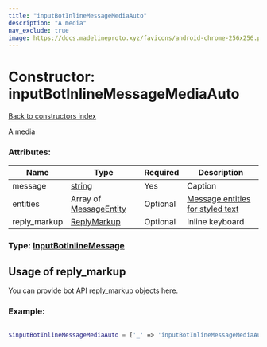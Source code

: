 ```yaml
---
title: "inputBotInlineMessageMediaAuto"
description: "A media"
nav_exclude: true
image: https://docs.madelineproto.xyz/favicons/android-chrome-256x256.png
---
```

# Constructor: inputBotInlineMessageMediaAuto  
[Back to constructors index](/API_docs/constructors/index.html)



A media

### Attributes:

| Name     |    Type       | Required | Description |
|----------|---------------|----------|-------------|
|message|[string](/API_docs/types/string.html) | Yes|Caption|
|entities|Array of [MessageEntity](/API_docs/types/MessageEntity.html) | Optional|[Message entities for styled text](https://core.telegram.org/api/entities)|
|reply\_markup|[ReplyMarkup](/API_docs/types/ReplyMarkup.html) | Optional|Inline keyboard|



### Type: [InputBotInlineMessage](/API_docs/types/InputBotInlineMessage.html)



## Usage of reply_markup

You can provide bot API reply_markup objects here.  


### Example:

```php

$inputBotInlineMessageMediaAuto = ['_' => 'inputBotInlineMessageMediaAuto', 'message' => 'string', 'entities' => [MessageEntity, MessageEntity], 'reply_markup' => ReplyMarkup];
```  

